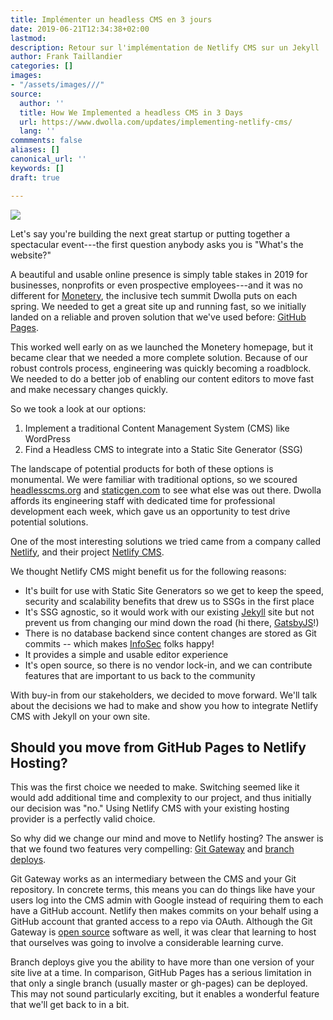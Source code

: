 ```yaml
---
title: Implémenter un headless CMS en 3 jours
date: 2019-06-21T12:34:38+02:00
lastmod: 
description: Retour sur l'implémentation de Netlify CMS sur un Jekyll
author: Frank Taillandier
categories: []
images:
- "/assets/images///"
source:
  author: ''
  title: How We Implemented a headless CMS in 3 Days
  url: https://www.dwolla.com/updates/implementing-netlify-cms/
  lang: ''
commments: false
aliases: []
canonical_url: ''
keywords: []
draft: true

---
```

![](https://cdn.dwolla.com/com/prod/20190522141939/netlify-cms-blog-opengraph-image-02.png)

Let's say you're building the next great startup or putting together a
spectacular event---the first question anybody asks you is "What's the
website?"

A beautiful and usable online presence is simply table stakes in 2019
for businesses, nonprofits or even prospective employees---and it was no
different for [Monetery](https://monetery.com/), the inclusive tech
summit Dwolla puts on each spring. We needed to get a great site up and
running fast, so we initially landed on a reliable and proven solution
that we've used before: [GitHub Pages](https://pages.github.com/).

This worked well early on as we launched the Monetery homepage, but it
became clear that we needed a more complete solution. Because of our
robust controls process, engineering was quickly becoming a roadblock.
We needed to do a better job of enabling our content editors to move
fast and make necessary changes quickly.

So we took a look at our options:

1.  Implement a traditional Content Management System (CMS) like
    WordPress
2.  Find a Headless CMS to integrate into a Static Site Generator (SSG)

The landscape of potential products for both of these options is
monumental. We were familiar with traditional options, so we scoured
[headlesscms.org](https://headlesscms.org/) and
[staticgen.com](https://www.staticgen.com) to see what else was out
there. Dwolla affords its engineering staff with dedicated time for
professional development each week, which gave us an opportunity to test
drive potential solutions.

One of the most interesting solutions we tried came from a company
called [Netlify](https://www.netlify.com/), and their project [Netlify
CMS](https://www.netlifycms.org/).

We thought Netlify CMS might benefit us for the following reasons:

-   It's built for use with Static Site Generators so we get to keep the
    speed, security and scalability benefits that drew us to SSGs in the
    first place
-   It's SSG agnostic, so it would work with our existing
    [Jekyll](https://jekyllrb.com/) site but not prevent us from
    changing our mind down the road (hi there,
    [GatsbyJS](https://www.gatsbyjs.org/)!)
-   There is no database backend since content changes are stored as Git
    commits -- which makes [InfoSec](https://www.dwolla.com/security/)
    folks happy!
-   It provides a simple and usable editor experience
-   It's open source, so there is no vendor lock-in, and we can
    contribute features that are important to us back to the community

With buy-in from our stakeholders, we decided to move forward. We'll
talk about the decisions we had to make and show you how to integrate
Netlify CMS with Jekyll on your own site.

## Should you move from GitHub Pages to Netlify Hosting?

This was the first choice we needed to make. Switching seemed like it
would add additional time and complexity to our project, and thus
initially our decision was "no." Using Netlify CMS with your existing
hosting provider is a perfectly valid choice.

So why did we change our mind and move to Netlify hosting? The answer is
that we found two features very compelling: [Git
Gateway](https://www.netlify.com/docs/git-gateway/) and [branch
deploys](https://www.netlify.com/docs/continuous-deployment/#branches-deploys).

Git Gateway works as an intermediary between the CMS and your Git
repository. In concrete terms, this means you can do things like have
your users log into the CMS admin with Google instead of requiring them
to each have a GitHub account. Netlify then makes commits on your behalf
using a GitHub account that granted access to a repo via OAuth. Although
the Git Gateway is [open source](https://github.com/netlify/git-gateway)
software as well, it was clear that learning to host that ourselves was
going to involve a considerable learning curve.

Branch deploys give you the ability to have more than one version of
your site live at a time. In comparison, GitHub Pages has a serious
limitation in that only a single branch (usually master or gh-pages) can
be deployed. This may not sound particularly exciting, but it enables a
wonderful feature that we'll get back to in a bit.

